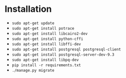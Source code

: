 # Installation
  * `sudo apt-get update`
  * `sudo apt-get install potrace`
  * `sudo apt-get install libcairo2-dev`
  * `sudo apt-get install python-cffi`
  * `sudo apt-get install libffi-dev`
  * `sudo apt-get install postgresql postgresql-client`
  * `sudo apt-get install postgresql-server-dev-9.3`
  * `sudo apt-get install libpq-dev`
  * `pip install -r requirements.txt`
  * `./manage.py migrate`
  
